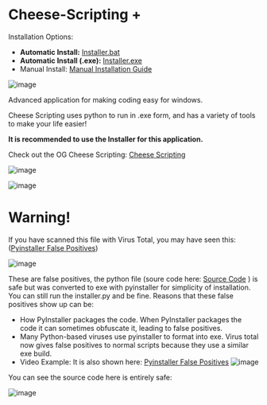 # Cheese-Scripting +

Installation Options:
- **Automatic Install:** [Installer.bat](https://github.com/HolyCheeseMan/CheeseScriptingPLUS/blob/Main/Installer.bat)
- **Automatic Install (.exe):** [Installer.exe](https://github.com/HolyCheeseMan/CheeseScriptingPLUS/blob/Main/Installer%20(.exe)/Warning.md)
- Manual Install: [Manual Installation Guide](https://github.com/HolyCheeseMan/CheeseScriptingPLUS/blob/Main/Manual%20Installation%20Guide.md)

![image](https://github.com/user-attachments/assets/044677a0-735a-427c-bb15-6fd191c8df6e)


Advanced application for making coding easy for windows.

Cheese Scripting uses python to run in .exe form, and has a variety of tools to make your life easier!

**It is recommended to use the Installer for this application.**

Check out the OG Cheese Scripting: [Cheese Scripting](https://github.com/HolyCheeseMan/Cheese-Scripting/blob/Main/README.md)

![image](https://github.com/user-attachments/assets/ebc77fe2-c67b-4272-a502-aaa4d34a0e0d)

![image](https://github.com/user-attachments/assets/9d3a5601-9a79-427d-aa65-ab9c7d39253e)




# Warning!

If you have scanned this file with Virus Total, you may have seen this: ([Pyinstaller False Positives](https://www.youtube.com/watch?v=C38uN7xdaZo))

![image](https://github.com/user-attachments/assets/58b7c7c7-fa27-4131-bddb-28720dbecfd6)




These are false positives, the python file (soure code here: [Source Code](https://github.com/HolyCheeseMan/CheeseScriptingPLUS/tree/Main/APP/Source%20Code) ) is safe but was converted to exe with pyinstaller for simplicity of installation. You can still run the installer.py and be fine. 
Reasons that these false positives show up can be: 
- How PyInstaller packages the code. When PyInstaller packages the code it can sometimes obfuscate it, leading to false positives.
- Many Python-based viruses use pyinstaller to format into exe. Virus total now gives false positives to normal scripts because they use a similar exe build.
- Video Example: 
It is also shown here: [Pyinstaller False Positives](https://www.youtube.com/watch?v=C38uN7xdaZo)
![image](https://github.com/user-attachments/assets/9b5e108b-8050-4e06-ba4b-0885b5003d80)


You can see the source code here is entirely safe:

![image](https://github.com/user-attachments/assets/ddea8175-1ff8-4885-86be-0ec519daa268)

